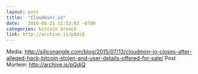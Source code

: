 ```yaml
---
layout: post
title:  "Cloudminr.io"
date:   2016-06-21 11:52:03 -0700
categories: bitcoin breach
link: http://archive.is/pQdiQ
---
```


Media: http://siliconangle.com/blog/2015/07/13/cloudminr-io-closes-after-alleged-hack-bitcoin-stolen-and-user-details-offered-for-sale/
Post Mortem: http://archive.is/pQdiQ

